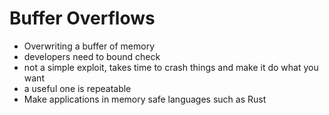 # Buffer Overflows

- Overwriting a buffer of memory
- developers need to bound check
- not a simple exploit, takes time to crash things and make it do what you want
- a useful one is repeatable
- Make applications in memory safe languages such as Rust
